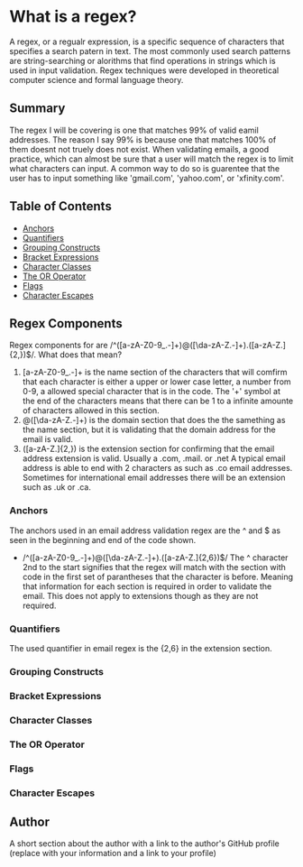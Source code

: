 # What is a regex?

A regex, or a regualr expression, is a specific sequence of characters that specifies a search patern in text.  The most commonly used search patterns are string-searching or alorithms that find operations in strings which is used in input validation.  Regex techniques were developed in theoretical computer science and formal language theory.

## Summary

The regex I will be covering is one that matches 99% of valid eamil addresses.  The reason I say 99% is because one that matches 100% of them doesnt not truely does not exist.  When validating emails, a good practice, which can almost be sure that a user will match the regex is to limit what characters can input.  A common way to do so is guarentee that the user has to input something like 'gmail.com', 'yahoo.com', or 'xfinity.com'.

## Table of Contents

- [Anchors](#anchors)
- [Quantifiers](#quantifiers)
- [Grouping Constructs](#grouping-constructs)
- [Bracket Expressions](#bracket-expressions)
- [Character Classes](#character-classes)
- [The OR Operator](#the-or-operator)
- [Flags](#flags)
- [Character Escapes](#character-escapes)

## Regex Components
Regex components for are /^([a-zA-Z0-9_.-]+)@([\da-zA-Z.-]+).([a-zA-Z.]{2,})$/. What does that mean?

1. [a-zA-Z0-9_.-]+ is the name section of the characters that will comfirm that each character is either a upper or lower case letter, a number from 0-9, a allowed special character that is in the code.  The '+' symbol at the end of the characters means that there can be 1 to a infinite amounte of characters allowed in this section.
2. @([\da-zA-Z.-]+) is the domain section that does the the samething as the name section, but it is validating that the domain address for the email is valid.
3. ([a-zA-Z.]{2,}) is the extension section for confirming that the email address extension is valid.  Usually a .com, .mail. or .net  A typical email address is able to end with 2 characters as such as .co email addresses.  Sometimes for international email addresses there will be an extension such as .uk or .ca.

### Anchors
The anchors used in an email address validation regex are the ^ and $ as seen in the beginning and end of the code shown.
- /^([a-zA-Z0-9_.-]+)@([\da-zA-Z.-]+).([a-zA-Z.]{2,6})$/
The ^ character 2nd to the start signifies that the regex will match with the section with code in the first set of parantheses that the character is before.  Meaning that information for each section is required in order to validate the email.  This does not apply to extensions though as they are not required.

### Quantifiers
The used quantifier in email regex is the {2,6} in the extension section.

### Grouping Constructs

### Bracket Expressions

### Character Classes

### The OR Operator

### Flags

### Character Escapes

## Author

A short section about the author with a link to the author's GitHub profile (replace with your information and a link to your profile)
